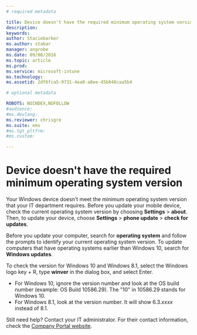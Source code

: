 ```yaml
---
# required metadata

title: Device doesn't have the required minimum operating system version | Microsoft Intune
description:
keywords:
author: Staciebarkerms.author: stabar
manager: angrobe
ms.date: 09/08/2016
ms.topic: article
ms.prod:
ms.service: microsoft-intune
ms.technology:
ms.assetid: 2df6fca5-9731-4ea0-a8ee-45b648caa5b4

# optional metadata

ROBOTS: NOINDEX,NOFOLLOW
#audience:
#ms.devlang:
ms.reviewer: chrisgre
ms.suite: ems
#ms.tgt_pltfrm:
#ms.custom:

---
```



# Device doesn't have the required minimum operating system version

Your Windows device doesn’t meet the minimum operating system version that your IT department requires. Before you update your mobile device, check the current operating system version by choosing **Settings** &gt; **about**. Then, to update your device, choose **Settings** &gt; **phone update** &gt; **check for updates**.

Before you update your computer, search for **operating system** and follow the prompts to identify your current operating system version. To update computers that have operating systems earlier than Windows 10, search for **Windows updates**.

To check the version for Windows 10 and Windows 8.1, select the Windows logo key + R, type **winver** in the dialog box, and select Enter.

- For Windows 10, ignore the version number and look at the OS build number (example: OS Build 10586.29). The "10" in 10586.29 stands for Windows 10.
- For Windows 8.1, look at the version number. It will show 6.3.*xxxx* instead of 8.1.

Still need help? Contact your IT administrator. For their contact information, check the [Company Portal website](http://portal.manage.microsoft.com).
